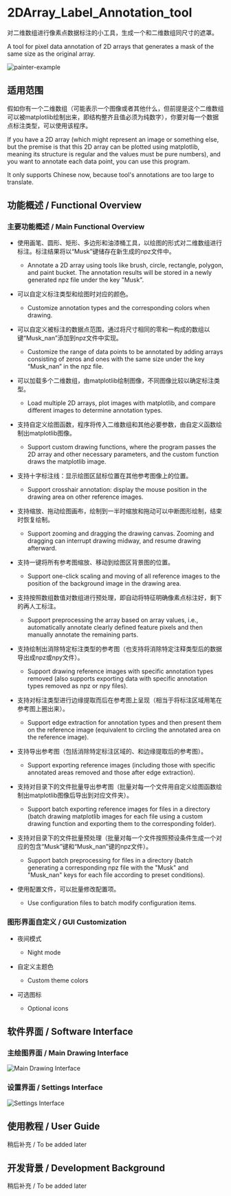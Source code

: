 # 2DArray_Label_Annotation_tool
对二维数组进行像素点数据标注的小工具，生成一个和二维数组同尺寸的遮罩。 


A tool for pixel data annotation of 2D arrays that generates a mask of the same size as the original array.

![painter-example](https://github.com/user-attachments/assets/dd6b18b6-c7cf-4b22-9892-22f8d77232af)


## 适用范围
假如你有一个二维数组（可能表示一个图像或者其他什么，但前提是这个二维数组可以被matplotlib绘制出来，即结构整齐且值必须为纯数字），你要对每一个数据点标注类型，可以使用该程序。

If you have a 2D array (which might represent an image or something else, but the premise is that this 2D array can be plotted using matplotlib, meaning its structure is regular and the values must be pure numbers), and you want to annotate each data point, you can use this program.

It only supports Chinese now, because tool's annotations are too large to translate.

## 功能概述 / Functional Overview

### 主要功能概述 / Main Functional Overview
- 使用画笔、圆形、矩形、多边形和油漆桶工具，以绘图的形式对二维数组进行标注。标注结果将以“Musk”键储存在新生成的npz文件中。
  - Annotate a 2D array using tools like brush, circle, rectangle, polygon, and paint bucket. The annotation results will be stored in a newly generated npz file under the key "Musk".

- 可以自定义标注类型和绘图时对应的颜色。
  - Customize annotation types and the corresponding colors when drawing.

- 可以自定义被标注的数据点范围，通过将尺寸相同的零和一构成的数组以键“Musk_nan”添加到npz文件中实现。
  - Customize the range of data points to be annotated by adding arrays consisting of zeros and ones with the same size under the key “Musk_nan” in the npz file.

- 可以加载多个二维数组，由matplotlib绘制图像，不同图像比较以确定标注类型。
  - Load multiple 2D arrays, plot images with matplotlib, and compare different images to determine annotation types.

- 支持自定义绘图函数，程序将传入二维数组和其他必要参数，由自定义函数绘制出matplotlib图像。
  - Support custom drawing functions, where the program passes the 2D array and other necessary parameters, and the custom function draws the matplotlib image.

- 支持十字标注线：显示绘图区鼠标位置在其他参考图像上的位置。
  - Support crosshair annotation: display the mouse position in the drawing area on other reference images.

- 支持缩放、拖动绘图画布，绘制到一半时缩放和拖动可以中断图形绘制，结束时恢复绘制。
  - Support zooming and dragging the drawing canvas. Zooming and dragging can interrupt drawing midway, and resume drawing afterward.

- 支持一键将所有参考图缩放、移动到绘图区背景图的位置。
  - Support one-click scaling and moving of all reference images to the position of the background image in the drawing area.

- 支持按照数组数值对数组进行预处理，即自动将特征明确像素点标注好，剩下的再人工标注。
  - Support preprocessing the array based on array values, i.e., automatically annotate clearly defined feature pixels and then manually annotate the remaining parts.

- 支持绘制出消除特定标注类型的参考图（也支持将消除特定注释类型后的数据导出成npz或npy文件）。
  - Support drawing reference images with specific annotation types removed (also supports exporting data with specific annotation types removed as npz or npy files).

- 支持对标注类型进行边缘提取而后在参考图上呈现（相当于将标注区域用笔在参考图上圈出来）。
  - Support edge extraction for annotation types and then present them on the reference image (equivalent to circling the annotated area on the reference image).

- 支持导出参考图（包括消除特定标注区域的、和边缘提取后的参考图）。
  - Support exporting reference images (including those with specific annotated areas removed and those after edge extraction).

- 支持对目录下的文件批量导出参考图（批量对每一个文件用自定义绘图函数绘制出matplotlib图像后导出到对应文件夹）。
  - Support batch exporting reference images for files in a directory (batch drawing matplotlib images for each file using a custom drawing function and exporting them to the corresponding folder).

- 支持对目录下的文件批量预处理（批量对每一个文件按照预设条件生成一个对应的包含“Musk”键和“Musk_nan”键的npz文件）。
  - Support batch preprocessing for files in a directory (batch generating a corresponding npz file with the "Musk" and "Musk_nan" keys for each file according to preset conditions).

- 使用配置文件，可以批量修改配置项。
  - Use configuration files to batch modify configuration items.

### 图形界面自定义 / GUI Customization
- 夜间模式
  - Night mode

- 自定义主题色
  - Custom theme colors

- 可选图标
  - Optional icons

## 软件界面 / Software Interface

### 主绘图界面 / Main Drawing Interface
![Main Drawing Interface](https://github.com/user-attachments/assets/30f25f26-bb9c-470b-a655-f41f62697b2b)

### 设置界面 / Settings Interface
![Settings Interface](https://github.com/user-attachments/assets/516cbd2a-ea23-495e-84e8-b070d7493100)

## 使用教程 / User Guide
稍后补充 / To be added later

## 开发背景 / Development Background
稍后补充 / To be added later
